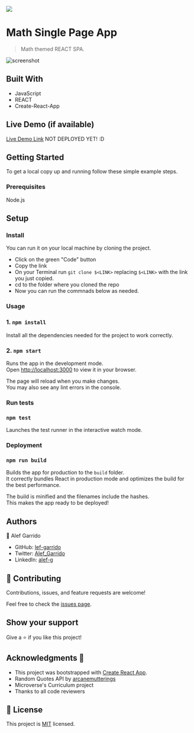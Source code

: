![](https://img.shields.io/badge/Microverse-blueviolet)

# Math Single Page App

> Math themed REACT SPA.

![screenshot](./src/compnents/styles/assets/app-screencast.gif)

## Built With

- JavaScript
- REACT
- Create-React-App

## Live Demo (if available)

[Live Demo Link](https://alef-garrido.github.io/m3w1-react/) NOT DEPLOYED YET! :D


## Getting Started

To get a local copy up and running follow these simple example steps.

### Prerequisites

Node.js

## Setup
### Install

You can run it on your local machine by cloning the project.
  - Click on the green "Code" button
  - Copy the link
  - On your Terminal run `git clone $<LINK>` replacing `$<LINK>` with the link you just copied.
  - cd to the folder where you cloned the repo
  - Now you can run the commnads below as needed. 

### Usage
### 1. `npm install`

Install all the dependencies needed for the project to work correctly.

### 2. `npm start`

Runs the app in the development mode.\
Open [http://localhost:3000](http://localhost:3000) to view it in your browser.

The page will reload when you make changes.\
You may also see any lint errors in the console.


### Run tests
### `npm test`

Launches the test runner in the interactive watch mode.

### Deployment
### `npm run build`

Builds the app for production to the `build` folder.\
It correctly bundles React in production mode and optimizes the build for the best performance.

The build is minified and the filenames include the hashes.\
This makes the app ready to be deployed!


## Authors
👤 Alef Garrido

- GitHub: [lef-garrido](https://github.com/alef-garrido)
- Twitter: [Alef_Garrido](https://twitter.com/Alef_Garrido)
- LinkedIn: [alef-g](https://www.linkedin.com/in/alef-g/)

## 🤝 Contributing

Contributions, issues, and feature requests are welcome!

Feel free to check the [issues page](https://github.com/alef-garrido/m3w1-react/issues).

## Show your support

Give a ⭐️ if you like this project!

## Acknowledgments 🤝

- This project was bootstrapped with [Create React App](https://github.com/facebook/create-react-app).
- Random Quotes API by [arcanemutterings](https://github.com/arcanemutterings/random-quote-generator-api)
- Microverse's Curriculum project
- Thanks to all code reviewers

## 📝 License

This project is [MIT](./LICENSE.md) licensed.
